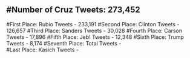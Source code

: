 #Number of Cruz Tweets: 273,452
---
#First Place: Rubio Tweets - 233,191
#Second Place: Clinton Tweets - 126,657
#Third Place: Sanders Tweets - 30,028
#Fourth Place: Carson Tweets - 17,896
#Fifth Place: Jeb! Tweets - 12,348
#Sixth Place: Trump Tweets - 8,174
#Seventh Place: Total Tweets -  
#Last Place: Kasich Tweets - 
